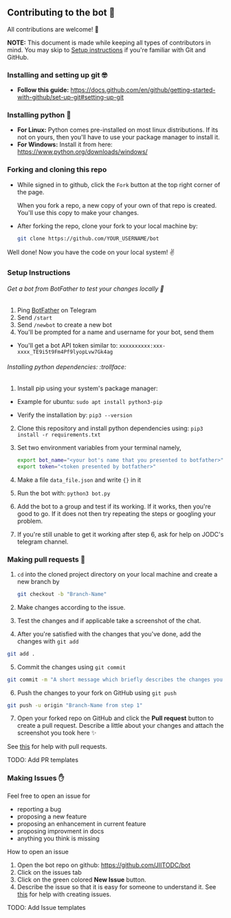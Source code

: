 ## Contributing to the bot :rocket:
All contributions are welcome! :hugs:

**NOTE:** This document is made while keeping all types of contributors in mind. You may skip to [Setup instructions](#setup-instructions)
if you're familiar with Git and GitHub.

### Installing and setting up git :nerd_face:
- **Follow this guide:** https://docs.github.com/en/github/getting-started-with-github/set-up-git#setting-up-git

### Installing python :snake:
- **For Linux:** Python comes pre-installed on most linux distributions. If its not on yours, then you'll have to use your package manager to install it.
- **For Windows:** Install it from here: https://www.python.org/downloads/windows/

### Forking and cloning this repo
- While signed in to github, click the `Fork` button at the top right corner of the page.

  When you fork a repo, a new copy of your own of that repo is created. You'll use this copy to make your changes.

- After forking the repo, clone your fork to your local machine by:
  ```bash
  git clone https://github.com/YOUR_USERNAME/bot
  ```

Well done! Now you have the code on your local system! :v:

### Setup Instructions

###### Get a bot from BotFather to test your changes locally  :robot:
1. Ping [BotFather](https://t.me/botfather) on Telegram
2. Send `/start`
3. Send `/newbot` to create a new bot
4. You'll be prompted for a name and username for your bot, send them
* You'll get a bot API token similar to: `xxxxxxxxxx:xxx-xxxx_TE9i5t9Fm4Pf9lyopLvw7Gk4ag`

###### Installing python dependencies: :trollface:
1. Install pip using your system's package manager:
  - Example for ubuntu: 
    `sudo apt install python3-pip`
  
  - Verify the installation by: 
    `pip3 --version`
  
2. Clone this repository and install python dependencies using: 
`pip3 install -r requirements.txt`

3. Set two environment variables from your terminal namely, 
   ```bash
   export bot_name="<your bot's name that you presented to botfather>"
   export token="<token presented by botfather>"
   ```
   
4. Make a file `data_file.json` and write `{}` in it
5. Run the bot with:
`python3 bot.py`

6. Add the bot to a group and test if its working. If it works, then you're good to go. If it does not then try repeating the steps or googling your problem.
7. If you're still unable to get it working after step 6, ask for help on JODC's telegram channel.

### Making pull requests :cake:
1. `cd` into the cloned project directory on your local machine and create a new branch by
    ```bash
    git checkout -b "Branch-Name"
    ```
  
2. Make changes according to the issue.
3. Test the changes and if applicable take a screenshot of the chat.
4. After you're satisfied with the changes that you've done, add the changes with `git add`
  ```bash
  git add .
  ```
  
5. Commit the changes using `git commit`
  ```bash
  git commit -m "A short message which briefly describes the changes you made"
  ```
  
6. Push the changes to your fork on GitHub using `git push`
  ```bash
  git push -u origin "Branch-Name from step 1"
  ```
  
7. Open your forked repo on GitHub and click the **Pull request** button to create a pull request. Describe a little about your changes and attach the 
screenshot you took here :sparkles:

See [this](https://docs.github.com/en/free-pro-team@latest/github/collaborating-with-issues-and-pull-requests/creating-a-pull-request) for help with pull requests.

TODO: Add PR templates 

### Making Issues :hand:
Feel free to open an issue for
- reporting a bug
- proposing a new feature
- proposing an enhancement in current feature
- proposing improvment in docs
- anything you think is missing

How to open an issue
1. Open the bot repo on github: https://github.com/JIITODC/bot
2. Click on the issues tab 
3. Click on the green colored **New Issue** button.
4. Describe the issue so that it is easy for someone to understand it.
See [this](https://docs.github.com/en/free-pro-team@latest/github/managing-your-work-on-github/creating-an-issue) for help with creating issues.

TODO: Add Issue templates
